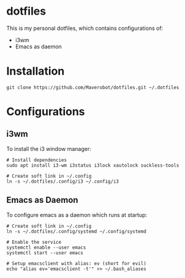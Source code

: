 # dotfiles
This is my personal dotfiles, which contains configurations of:
* i3wm
* Emacs as daemon

# Installation
```
git clone https://github.com/Maverobot/dotfiles.git ~/.dotfiles
```

# Configurations 
## i3wm
To install the i3 window manager:
```
# Install dependencies
sudo apt install i3-wm i3status i3lock xautolock suckless-tools

# Create soft link in ~/.config
ln -s ~/.dotfiles/.config/i3 ~/.config/i3
```

## Emacs as Daemon
To configure emacs as a daemon which runs at startup:
```
# Create soft link in ~/.config
ln -s ~/.dotfiles/.config/systemd ~/.config/systemd

# Enable the service
systemctl enable --user emacs
systemctl start --user emacs

# Setup emacsclient with alias: ev (short for evil) 
echo "alias ev='emacsclient -t'" >> ~/.bash_aliases
```
